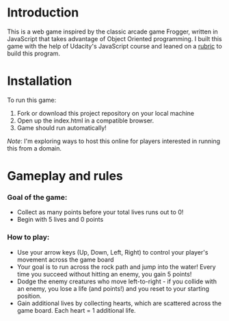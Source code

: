 # Introduction

This is a web game inspired by the classic arcade game Frogger, written in JavaScript that takes advantage of Object Oriented programming. I built this game with the help of Udacity's JavaScript course and leaned on a [rubric](https://review.udacity.com/#!/projects/2696458597/rubric) to build this program.


# Installation
To run this game:
1. Fork or download this project repository on your local machine
2. Open up the index.html in a compatible browser.
3. Game should run automatically!

_Note_: I'm exploring ways to host this online for players interested in running this from a domain.

# Gameplay and rules

### Goal of the game:
* Collect as many points before your total lives runs out to 0!
* Begin with 5 lives and 0 points

### How to play:
* Use your arrow keys (Up, Down, Left, Right) to control your player's movement across the game board
* Your goal is to run across the rock path and jump into the water! Every time you succeed without hitting an enemy, you gain 5 points!
* Dodge the enemy creatures who move left-to-right - if you collide with an enemy, you lose a life (and points!) and you reset to your starting position.
* Gain additional lives by collecting hearts, which are scattered across the game board. Each heart = 1 additional life.

